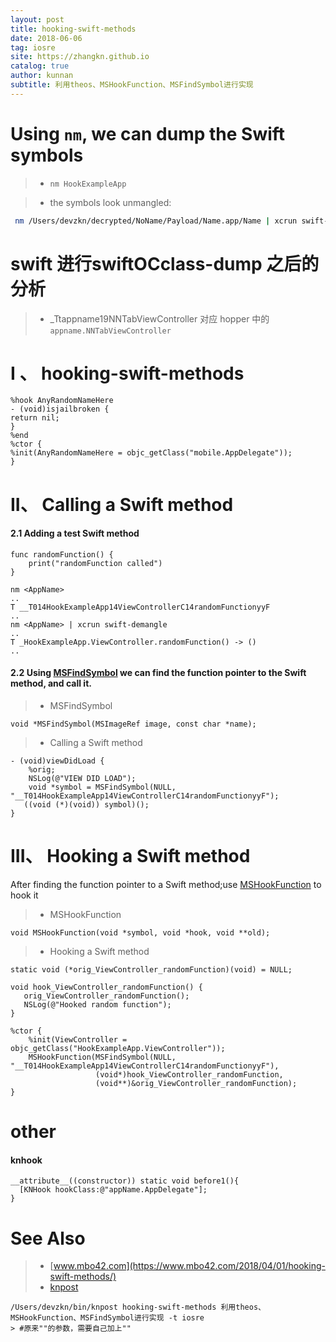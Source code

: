 ```yaml
---
layout: post
title: hooking-swift-methods
date: 2018-06-06
tag: iosre
site: https://zhangkn.github.io
catalog: true
author: kunnan
subtitle: 利用theos、MSHookFunction、MSFindSymbol进行实现
---
```




# Using `nm`, we can dump the Swift symbols

>* `nm HookExampleApp`

>*  the symbols look unmangled: 

```sh 
 nm /Users/devzkn/decrypted/NoName/Payload/Name.app/Name | xcrun swift-demangle
```


# swift 进行swiftOCclass-dump 之后的分析

>* _Ttappname19NNTabViewController 对应 hopper 中的`appname.NNTabViewController`


# I 、 hooking-swift-methods
```
%hook AnyRandomNameHere
- (void)isjailbroken {
return nil;
}
%end
%ctor {
%init(AnyRandomNameHere = objc_getClass("mobile.AppDelegate"));
}
```

# II、 Calling a Swift method

#### 2.1 Adding a test Swift method
```
func randomFunction() {
    print("randomFunction called")
}
```

```
nm <AppName>
..
T __T014HookExampleApp14ViewControllerC14randomFunctionyyF
..
nm <AppName> | xcrun swift-demangle
..
T _HookExampleApp.ViewController.randomFunction() -> ()
..
```

#### 2.2 Using [MSFindSymbol](http://www.cydiasubstrate.com/api/c/MSFindSymbol/) we can find the function pointer to the Swift method, and call it.
>* MSFindSymbol
```
void *MSFindSymbol(MSImageRef image, const char *name);
```
>* Calling a Swift method

```
- (void)viewDidLoad {
    %orig;
    NSLog(@"VIEW DID LOAD");
    void *symbol = MSFindSymbol(NULL, "__T014HookExampleApp14ViewControllerC14randomFunctionyyF");
   ((void (*)(void)) symbol)();
}
```


# III、 Hooking a Swift method

After finding the function pointer to a Swift method;use [MSHookFunction](http://www.cydiasubstrate.com/api/c/MSHookFunction/) to hook it

>* MSHookFunction
```
void MSHookFunction(void *symbol, void *hook, void **old);
```
>* Hooking a Swift method

```
static void (*orig_ViewController_randomFunction)(void) = NULL;

void hook_ViewController_randomFunction() {
   orig_ViewController_randomFunction();
   NSLog(@"Hooked random function");
}

%ctor {
    %init(ViewController = objc_getClass("HookExampleApp.ViewController"));
    MSHookFunction(MSFindSymbol(NULL, "__T014HookExampleApp14ViewControllerC14randomFunctionyyF"),
                   (void*)hook_ViewController_randomFunction,
                   (void**)&orig_ViewController_randomFunction);
}
```

# other 

#### knhook

```
__attribute__((constructor)) static void before1(){
  [KNHook hookClass:@"appName.AppDelegate"];
}
```

# See Also 
>* [www.mbo42.com](https://www.mbo42.com/2018/04/01/hooking-swift-methods/)
>* [knpost](https://github.com/zhangkn/KNBin/blob/master/knpost) 
>
```
/Users/devzkn/bin/knpost hooking-swift-methods 利用theos、MSHookFunction、MSFindSymbol进行实现 -t iosre
> #原来""的参数，需要自己加上""
```

